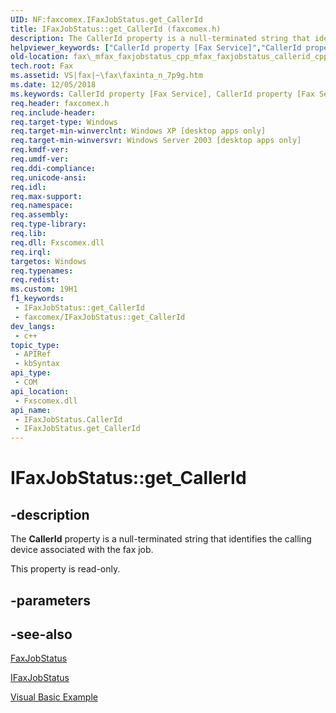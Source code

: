 ```yaml
---
UID: NF:faxcomex.IFaxJobStatus.get_CallerId
title: IFaxJobStatus::get_CallerId (faxcomex.h)
description: The CallerId property is a null-terminated string that identifies the calling device associated with the fax job.
helpviewer_keywords: ["CallerId property [Fax Service]","CallerId property [Fax Service]","IFaxJobStatus interface","IFaxJobStatus interface [Fax Service]","CallerId property","IFaxJobStatus.CallerId","IFaxJobStatus.get_CallerId","IFaxJobStatus::CallerId","IFaxJobStatus::get_CallerId","_mfax_faxjobstatus.callerid","fax._mfax_faxjobstatus_callerid","fax._mfax_faxjobstatus_cpp_mfax_faxjobstatus_callerid_cpp","faxcomex/IFaxJobStatus::CallerId","faxcomex/IFaxJobStatus::get_CallerId","get_CallerId"]
old-location: fax\_mfax_faxjobstatus_cpp_mfax_faxjobstatus_callerid_cpp.htm
tech.root: Fax
ms.assetid: VS|fax|~\fax\faxinta_n_7p9g.htm
ms.date: 12/05/2018
ms.keywords: CallerId property [Fax Service], CallerId property [Fax Service],IFaxJobStatus interface, IFaxJobStatus interface [Fax Service],CallerId property, IFaxJobStatus.CallerId, IFaxJobStatus.get_CallerId, IFaxJobStatus::CallerId, IFaxJobStatus::get_CallerId, _mfax_faxjobstatus.callerid, fax._mfax_faxjobstatus_callerid, fax._mfax_faxjobstatus_cpp_mfax_faxjobstatus_callerid_cpp, faxcomex/IFaxJobStatus::CallerId, faxcomex/IFaxJobStatus::get_CallerId, get_CallerId
req.header: faxcomex.h
req.include-header: 
req.target-type: Windows
req.target-min-winverclnt: Windows XP [desktop apps only]
req.target-min-winversvr: Windows Server 2003 [desktop apps only]
req.kmdf-ver: 
req.umdf-ver: 
req.ddi-compliance: 
req.unicode-ansi: 
req.idl: 
req.max-support: 
req.namespace: 
req.assembly: 
req.type-library: 
req.lib: 
req.dll: Fxscomex.dll
req.irql: 
targetos: Windows
req.typenames: 
req.redist: 
ms.custom: 19H1
f1_keywords:
 - IFaxJobStatus::get_CallerId
 - faxcomex/IFaxJobStatus::get_CallerId
dev_langs:
 - c++
topic_type:
 - APIRef
 - kbSyntax
api_type:
 - COM
api_location:
 - Fxscomex.dll
api_name:
 - IFaxJobStatus.CallerId
 - IFaxJobStatus.get_CallerId
---
```


# IFaxJobStatus::get_CallerId


## -description

The <b>CallerId</b> property is a null-terminated string that identifies the calling device associated with the fax job.

This property is read-only.

## -parameters

## -see-also

<a href="/previous-versions/windows/desktop/fax/-mfax-faxjobstatus">FaxJobStatus</a>



<a href="/previous-versions/windows/desktop/api/faxcomex/nn-faxcomex-ifaxjobstatus">IFaxJobStatus</a>



<a href="/previous-versions/windows/desktop/fax/-mfax-registering-for-fax-events">Visual Basic Example</a>